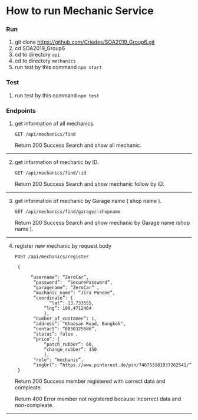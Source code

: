 # How to run Mechanic Service
### Run
1.  git clone https://github.com/Criedes/SOA2019_Group6.git
2.	cd SOA2019_Group6
3.	cd to directory ```api```
4.	cd to directory ```mechanics```
5.	run test by this command ```npm start	```

### Test
1.	run test by this command ```npm test```

### Endpoints
1. get information of all mechanics.

    ```GET /api/mechanics/find```

      Return 200 Success Search and show all mechanic.
      
***
      
2. get information of mechanic by ID.

    ```GET /api/mechanics/find/:id```
    
      Return 200 Success Search and show mechanic follow by ID. 
      
***

3. get information of mechanic by Garage name ( shop name ).

    ```GET /api/mechanics/find/garage/:shopname``` 
    
      Return 200 Success Search and show mechanic by Garage name (shop name ).

***
  
4. register new mechanic by request body


    ```POST /api/mechanics/register```
  
        {
  
             “username”: “ZeroCar”,
              “password”:  “SecurePassword”,
              “garagename”: “ZeroCar” ,
              “machanic_name”: “Jira Pundee”,
              “coordinate”: {
 	                “lat”: 13.733555,
       	          “lng”: 100.4712464
                  },
              “number_of_customer”: 1,
              “address”: "Khaosan Road, Bangkok",
              “contact”: “0850325686”,
              “status”: false ,
              “price”: {
                  “patch_rubber”: 60,
                  “change_rubber”: 150
                  },
              "role": “mechanic”,
              “imgUrl”: “https://www.pinterest.de/pin/746753181937262541/”
        }
        
        
     Return 200 Success  member registered with correct data and compleate.
     
 	 Return 400 Error member not registered because incorrect data and non-compleate.
***






